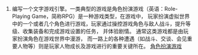 1. 编写一个文字游戏引擎。一类典型的游戏是角色扮演游戏（英语：Role-Playing Game，简称RPG）是一种游戏类型，在游戏中，
玩家扮演虚拟世界中的一个或者几个角色进行游戏，玩家通过操控游戏角色与敌人战斗，提升等级、收集装备和完成游戏设置的任务，
并体验剧情。 通常这类游戏都是由玩家扮演角色在游戏世界中漫游，
而一路上的各种遭遇（如战斗、交谈、会见重要人物等）则是玩家人物成长及游戏进行的重要关键所在。
[角色扮演游戏](https://zh.wikipedia.org/wiki/%E8%A7%92%E8%89%B2%E6%89%AE%E6%BC%94%E6%B8%B8%E6%88%8F)
